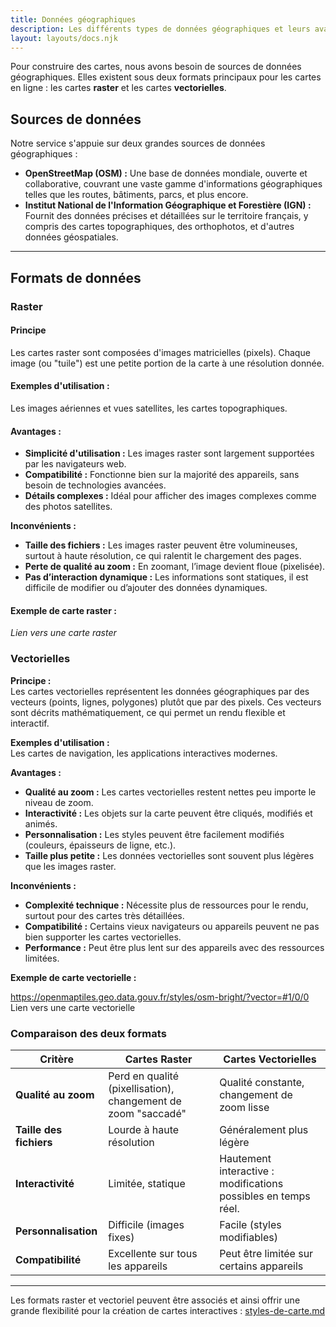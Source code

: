 ```yaml
---
title: Données géographiques
description: Les différents types de données géographiques et leurs avantages et inconvénients.
layout: layouts/docs.njk
---
```


Pour construire des cartes, nous avons besoin de sources de données géographiques. Elles existent sous deux formats principaux pour les cartes en ligne : les cartes **raster** et les cartes **vectorielles**.&#x20;

## Sources de données

Notre service s'appuie sur deux grandes sources de données géographiques :

* **OpenStreetMap (OSM) :** Une base de données mondiale, ouverte et collaborative, couvrant une vaste gamme d'informations géographiques telles que les routes, bâtiments, parcs, et plus encore.
* **Institut National de l'Information Géographique et Forestière (IGN) :** Fournit des données précises et détaillées sur le territoire français, y compris des cartes topographiques, des orthophotos, et d'autres données géospatiales.

***

## Formats de données

### Raster

#### Principe
Les cartes raster sont composées d'images matricielles (pixels). Chaque image (ou "tuile") est une petite portion de la carte à une résolution donnée.

#### Exemples d'utilisation :
Les images aériennes et vues satellites, les cartes topographiques.

#### Avantages :

* **Simplicité d'utilisation :** Les images raster sont largement supportées par les navigateurs web.
* **Compatibilité :** Fonctionne bien sur la majorité des appareils, sans besoin de technologies avancées.
* **Détails complexes :** Idéal pour afficher des images complexes comme des photos satellites.

**Inconvénients :**

* **Taille des fichiers :** Les images raster peuvent être volumineuses, surtout à haute résolution, ce qui ralentit le chargement des pages.
* **Perte de qualité au zoom :** En zoomant, l’image devient floue (pixelisée).
* **Pas d’interaction dynamique :** Les informations sont statiques, il est difficile de modifier ou d’ajouter des données dynamiques.

#### Exemple de carte raster :

_Lien vers une carte raster_

### Vectorielles

**Principe :**\
Les cartes vectorielles représentent les données géographiques par des vecteurs (points, lignes, polygones) plutôt que par des pixels. Ces vecteurs sont décrits mathématiquement, ce qui permet un rendu flexible et interactif.

**Exemples d'utilisation :**\
Les cartes de navigation, les applications interactives modernes.

**Avantages :**

* **Qualité au zoom :** Les cartes vectorielles restent nettes peu importe le niveau de zoom.
* **Interactivité :** Les objets sur la carte peuvent être cliqués, modifiés et animés.
* **Personnalisation :** Les styles peuvent être facilement modifiés (couleurs, épaisseurs de ligne, etc.).
* **Taille plus petite :** Les données vectorielles sont souvent plus légères que les images raster.

**Inconvénients :**

* **Complexité technique :** Nécessite plus de ressources pour le rendu, surtout pour des cartes très détaillées.
* **Compatibilité :** Certains vieux navigateurs ou appareils peuvent ne pas bien supporter les cartes vectorielles.
* **Performance :** Peut être plus lent sur des appareils avec des ressources limitées.

**Exemple de carte vectorielle :**&#x20;

https://openmaptiles.geo.data.gouv.fr/styles/osm-bright/?vector=#1/0/0
Lien vers une carte vectorielle

### Comparaison des deux formats

| Critère                 | Cartes Raster                                                 | Cartes Vectorielles                                            |
| ----------------------- | ------------------------------------------------------------- | -------------------------------------------------------------- |
| **Qualité au zoom**     | Perd en qualité (pixellisation), changement de zoom "saccadé" | Qualité constante, changement de zoom lisse                    |
| **Taille des fichiers** | Lourde à haute résolution                                     | Généralement plus légère                                       |
| **Interactivité**       | Limitée, statique                                             | Hautement interactive : modifications possibles en temps réel. |
| **Personnalisation**    | Difficile (images fixes)                                      | Facile (styles modifiables)                                    |
| **Compatibilité**       | Excellente sur tous les appareils                             | Peut être limitée sur certains appareils                       |

***

Les formats raster et vectoriel peuvent être associés et ainsi offrir une grande flexibilité pour la création de cartes interactives : [styles-de-carte.md](styles-de-carte.md "mention")
